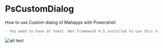 # PsCustomDialog

How to use Custom dialog of Mahapps with Powershell

```diff
- You need to have at least .Net framework 4.5 installed to use this tool.
```

![alt text](https://2.bp.blogspot.com/-fRq0YgCLkg8/WrAO4TyJEjI/AAAAAAAAG1U/KoVbtNA041gNoW6hv4UPmvF_DB0RSkA1QCLcBGAs/s1600/20180319_201610.gif)